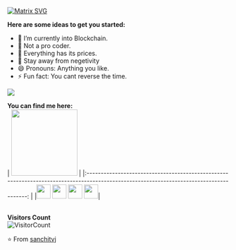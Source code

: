 [![Matrix SVG](https://raw.githubusercontent.com/rodrigograca31/rodrigograca31/master/matrix.svg)](https://www.youtube.com/watch?v=SDkAGkd4NLc)

**Here are some ideas to get you started:**

- 🔭 I’m currently into Blockchain.
- 🌱 Not a pro coder.
- 👯 Everything has its prices.
- 🤔 Stay away from negetivity 
- 😄 Pronouns: Anything you like.
- ⚡ Fun fact: You cant reverse the time.

![](https://github-readme-stats.vercel.app/api?username=critsxy&show_icons=true&title_color=E88795&icon_color=FF33FF&text_color=D6BCD5&bg_color=151515)
  
 
**You can find me here:**  
|  <a><img src="https://icon-library.net//images/icon-programmer/icon-programmer-14.jpg" width="150px" height="150px" /></a> |
|:---------------------------------------------------------------------------------------------------------------------------------------: |
|<a href="https://www.linkedin.com/in/sanchit-vijay-774432178"><img src="https://github.com/hussainweb/hussainweb/blob/main/icons/linkedin.png" width="32px" height="32px"></a>
<a href="https://medium.com/@sanchitvj"><img src="https://cdn.jsdelivr.net/npm/simple-icons@3.0.1/icons/medium.svg" width="32px" height="32px"></a>
<a href="https://www.kaggle.com/sanchitvj"><img src="https://cdn4.iconfinder.com/data/icons/logos-and-brands/512/189_Kaggle_logo_logos-512.png" width="32px" height="32px"></a>
<a href="https://mobile.twitter.com/sanchit_vijay"><img src="https://github.com/hussainweb/hussainweb/blob/main/icons/twitter.png" width="32px" height="32px"></a>|
  

<br>**Visitors Count**  
![VisitorCount](https://profile-counter.glitch.me/{sanchitvj}/count.svg)

⭐ From [sanchitvj](https://github.com/sanchitvj)
